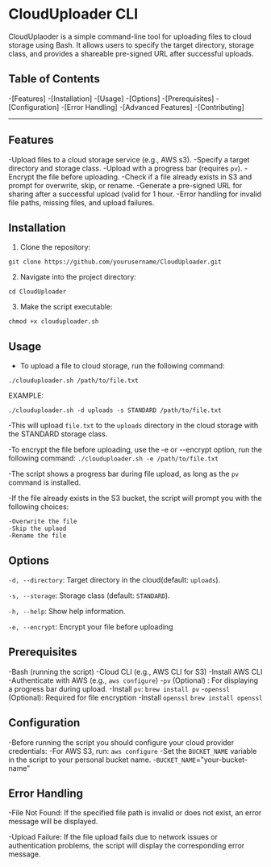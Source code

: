 # CloudUploader CLI


CloudUplaoder is a simple command-line tool for uploading files to cloud storage using Bash. It allows users to specify the target directory, storage class, and provides a shareable pre-signed URL after successful uploads.


## Table of Contents


-[Features]
-[Installation]
-[Usage]
-[Options]
-[Prerequisites]
-[Configuration]
-[Error Handling]
-[Advanced Features]
-[Contributing]



---------


## Features

-Upload files to a cloud storage service (e.g., AWS s3).
	-Specify a target directory and storage class.
	-Upload with a progress bar (requires `pv`).
	-Encrypt the file before uploading.
	-Check if a file already exists in S3 and prompt for overwrite, skip, or rename.
	-Generate a pre-signed URL for sharing after a successful upload (valid for 1 hour.
	-Error handling for invalid file paths, missing files, and upload failures.



## Installation

1. Clone the repository:

`git clone https://github.com/yourusername/CloudUploader.git`

2. Navigate into the project directory:

`cd CloudUploader`

3. Make the script executable:

`chmod +x clouduploader.sh`



## Usage

- To upload a file to cloud storage, run the following command:

`./clouduploader.sh /path/to/file.txt`

EXAMPLE:

`./clouduploader.sh -d uploads -s STANDARD /path/to/file.txt`

-This will upload `file.txt` to the `uploads` directory in the cloud storage with the STANDARD storage class.



-To encrypt the file before uploading, use the -e or --encrypt option, run the following command:
`./clouduploader.sh -e /path/to/file.txt`


-The script shows a progress bar during file upload, as long as the `pv` command is installed.

-If the file already exists in the S3 bucket, the script will prompt you with the following choices:

	-Overwrite the file
	-Skip the uplaod
	-Rename the file



## Options

`-d, --directory`: Target directory in the cloud(default: `uploads`).

`-s, --storage`: Storage class (default: `STANDARD`).

`-h, --help`: Show help information.

`-e, --encrypt`: Encrypt your file before uploading


## Prerequisites

-Bash (running the script)
-Cloud CLI (e.g., AWS CLI for S3)
	-Install AWS CLI
	-Authenticate with AWS (e.g., `aws configure`)
-`pv` (Optional) : For displaying a progress bar during upload.
	-Install `pv`:
	`brew install pv`
-`openssl` (Optional): Required for file encryption
	-Install `openssl`
	`brew install openssl`



## Configuration

-Before running the script you should configure your cloud provider credentials:
	-For AWS S3, run:
		`aws configure`
	-Set the `BUCKET_NAME` variable in the script to your personal bucket name.
		-`BUCKET_NAME`="your-bucket-name"



## Error Handling 

-File Not Found: If the specified file path is invalid or does not exist, an error message will be displayed.

-Upload Failure: If the file upload fails due to network issues or authentication problems, the script will display the corresponding error message. 
